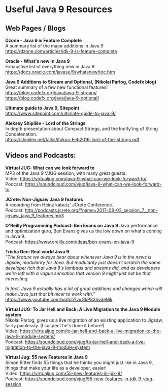 # Useful Java 9 Resources

## Web Pages / Blogs  

**Dzone - Java 9 is Feature Complete**  
A summary list of the major additions in Java 9  
https://dzone.com/articles/jdk-9-is-feature-complete


**Oracle - What's new in Java 9**  
Exhaustive list of everything new in Java 9.  
https://docs.oracle.com/javase/9/whatsnew/toc.htm

**Java 9 Additions to Stream and Optional, (Nikolai Parlog, Codefx blog)**  
Great summary of a few new functional features!  
https://blog.codefx.org/java/java-9-stream/  
https://blog.codefx.org/java/java-9-optional/

**Ultimate guide to Java 9, Sitepoint**  
https://www.sitepoint.com/ultimate-guide-to-java-9/

**Aleksey Shipilёv - Lord of the Strings**  
In depth presentation about Compact Strings, and the Indify'ing of String Concatenation.  
https://shipilev.net/talks/jfokus-Feb2016-lord-of-the-strings.pdf

## Videos and Podcasts:

**Virtual JUG: What can we look forward to**  
MP3 of the Java 9 VJUG session, with many great guests.  
Video: https://virtualjug.com/java-9-what-can-we-look-forward-to/  
Podcast: https://soundcloud.com/vjug/java-9-what-can-we-look-forward-to  

**JCrete: Non-Jigsaw Java 9 features**  
A recording from Heinz kabutz' JCrete Conference.   
Podcast: http://podcasts.jcrete.org/?name=2017-08-03_session_7__non-jigsaw_java_9_features.mp3  

**O'Reilly Programming Podcast: Ben Evans on Java 9** 
Java performance and optimization guru, Ben Evans gives us the low down on what's coming in Java 9.  
Podcast: https://www.oreilly.com/ideas/ben-evans-on-java-9  

**Trisha Gee: Real world Java 9**  
_"The feature we always hear about whenever Java 9 is in the news is Jigsaw, modularity for Java. But modularity just doesn't scratch the same developer itch that Java 8's lambdas and streams did, and as developers we're left with a vague sensation that version 9 might just not be that interesting._

_In fact, Java 9 actually has a lot of great additions and changes which will make Java just that bit nicer to work with."_
https://www.youtube.com/watch?v=GkP83hvdeMk  

**Virtual JUG: To Jar Hell and Back: A Live Migration to the Java 9 Module system**  
Nikolai Parlog, gives us a live migration of an existing application to Jigsaw, fairly painlessly. (I suspect he's done it before!)  
Video: https://virtualjug.com/to-jar-hell-and-back-a-live-migration-to-the-java-9-module-system/  
Podcast: https://soundcloud.com/vjug/to-jar-hell-and-back-a-live-migration-to-the-java-9-module-system  

**Virtual Jug: 55 new Features in Java 9**  
Simon Ritter finds 55 things that he thinks you might just like in Java 9, things that make your life as a developer, easier!  
Video: https://virtualjug.com/55-new-features-in-jdk-9/  
Podcast: https://soundcloud.com/vjug/55-new-features-in-jdk-9-vjug-session  

